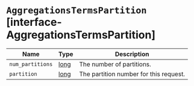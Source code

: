# `AggregationsTermsPartition` [interface-AggregationsTermsPartition]

| Name | Type | Description |
| - | - | - |
| `num_partitions` | [long](./long.md) | The number of partitions. |
| `partition` | [long](./long.md) | The partition number for this request. |
